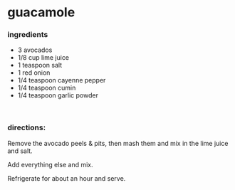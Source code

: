# guacamole

### ingredients
- 3 avocados
- 1/8 cup lime juice
- 1 teaspoon salt
- 1 red onion
- 1/4 teaspoon cayenne pepper
- 1/4 teaspoon cumin
- 1/4 teaspoon garlic powder

<br>

### directions:

Remove the avocado peels & pits, then mash them and mix in the lime juice and salt.

Add everything else and mix.

Refrigerate for about an hour and serve.
